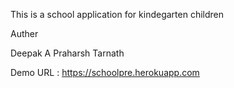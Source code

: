  This is a school application for kindegarten children
 
 
 Auther
 
 Deepak A
 Praharsh Tarnath
 
 
 Demo URL : https://schoolpre.herokuapp.com
